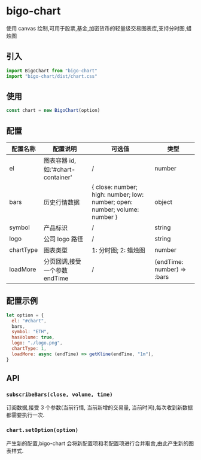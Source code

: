 # bigo-chart

使用 canvas 绘制,可用于股票,基金,加密货币的轻量级交易图表库,支持分时图,蜡烛图

## 引入

```javascript
import BigoChart from "bigo-chart"
import "bigo-chart/dist/chart.css"
```

## 使用

```javascript
const chart = new BigoChart(option)
```

## 配置

| 配置名称  | 配置说明                          | 可选值                                                                     | 类型                       |
| --------- | --------------------------------- | -------------------------------------------------------------------------- | -------------------------- |
| el        | 图表容器 id,如:'#chart-container' | /                                                                          | number                     |
| bars      | 历史行情数据                      | { close: number; high: number; low: number; open: number; volume: number } | object                     |
| symbol    | 产品标识                          | /                                                                          | string                     |
| logo      | 公司 logo 路径                    | /                                                                          | string                     |
| chartType | 图表类型                          | 1: 分时图; 2: 蜡烛图                                                       | number                     |
| loadMore  | 分页回调,接受一个参数 endTime     | /                                                                          | (endTime: number) => :bars |

## 配置示例

```javascript
let option = {
  el: "#chart",
  bars,
  symbol: "ETH",
  hasVolume: true,
  logo: "./logo.png",
  chartType: 1,
  loadMore: async (endTime) => getKline(endTime, "1m"),
}
```

## API

### `subscribeBars(close, volume, time)`

订阅数据,接受 3 个参数(当前行情, 当前新增的交易量, 当前时间),每次收到新数据都需要执行一次.

### `chart.setOption(option)`

产生新的配置,bigo-chart 会将新配置项和老配置项进行合并取舍,由此产生新的图表样式.
